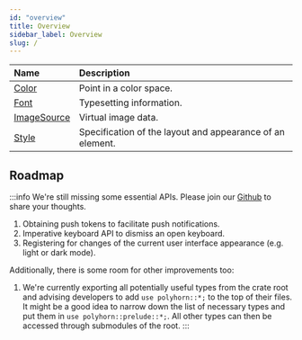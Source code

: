 ```yaml
---
id: "overview"
title: Overview
sidebar_label: Overview
slug: /
---
```


| Name | Description |
|:-----|:------------|
| [Color](/api/color/) | Point in a color space. |
| [Font](/api/font/) | Typesetting information. |
| [ImageSource](/api/image-source/) | Virtual image data. |
| [Style](/api/style/) | Specification of the layout and appearance of an element. |

## Roadmap

:::info
We're still missing some essential APIs. Please join our
[Github](https://github.com/polyhorn/polyhorn) to share your thoughts.

1. Obtaining push tokens to facilitate push notifications.
2. Imperative keyboard API to dismiss an open keyboard.
3. Registering for changes of the current user interface appearance (e.g.
   light or dark mode).

Additionally, there is some room for other improvements too:

1. We're currently exporting all potentially useful types from the crate root
   and advising developers to add `use polyhorn::*;` to the top of their files.
   It might be a good idea to narrow down the list of necessary types and put
   them in `use polyhorn::prelude::*;`. All other types can then be accessed
   through submodules of the root.
:::